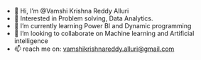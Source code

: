 - 👋 Hi, I’m @Vamshi Krishna Reddy Alluri
- 👀 Interested in Problem solving, Data Analytics.
- 🌱 I’m currently learning Power BI and Dynamic programming
- 💞️ I’m looking to collaborate on Machine learning and Artificial intelligence
- 📫 reach me on: vamshikrishnareddy.alluri@gmail.com

<!---
Vamshi213/onlinecodingplatform is a ✨ special ✨ repository because its `README.md` (this file) appears on your GitHub profile.
You can click the Preview link to take a look at your changes.
--->
